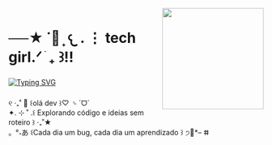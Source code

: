 <br clear="both">

<img align="right" height="200" src="https://i7.glitter-graphics.org/pub/2142/2142437odvdo904nt.gif"  />

###

<h1 align="left">──★ ˙🍓 ̟ 𐔌 . ⋮ tech girl.ᐟ ֹ ₊ ꒱!!</h1>

###

[![Typing SVG](https://readme-typing-svg.herokuapp.com?font=Fira+Code&size=19&pause=1000&color=F751B4&width=435&lines=I'm+18+years+old++%F0%90%94%8C%D5%9E.+.%D5%9E%F0%90%A6%AF)](https://git.io/typing-svg)

###
<p>୧ ‧₊˚ 🍼  ꒰olá dev ꒱♡ ⌎ ˊᗜˋ <br>
✦. ⊹ ˚ .꒰ Explorando código e ideias sem roteiro ꒱ ‧₊˚★ <br>
。°˖あ ꒰Cada dia um bug, cada dia um aprendizado ꒱ ੭🍮*– ⵌ</p>

###
